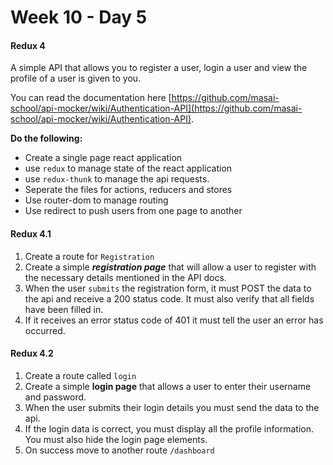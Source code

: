 # Week 10 - Day 5

#### Redux 4

A simple API that allows you to register a user, login a user and view the profile of a user is given to you.

You can read the documentation here [https://github.com/masai-school/api-mocker/wiki/Authentication-API](https://github.com/masai-school/api-mocker/wiki/Authentication-API).

**Do the following:**

- Create a single page react application
- use `redux` to manage state of the react application
- use `redux-thunk` to manage the api requests.
- Seperate the files for actions, reducers and stores
- Use router-dom to manage routing
- Use redirect to push users from one page to another

#### Redux 4.1

1. Create a route for `Registration`
2. Create a simple ***registration page*** that will allow a user to register with the necessary details mentioned in the API docs. 
3. When the user `submits` the registration form, it must POST the data to the api and receive a 200 status code. It must also verify that all fields have been filled in.
4. If it receives an error status code of 401 it must tell the user an error has occurred. 


#### Redux 4.2

1. Create a route called `login`
2. Create a simple **login page** that allows a user to enter their username and password.
3. When the user submits their login details you must send the data to the api.
4. If the login data is correct, you must display all the profile information. You must also hide the login page elements.
5. On success move to another route `/dashboard`

